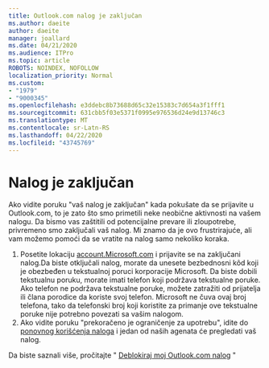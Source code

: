 ```yaml
---
title: Outlook.com nalog je zaključan
ms.author: daeite
author: daeite
manager: joallard
ms.date: 04/21/2020
ms.audience: ITPro
ms.topic: article
ROBOTS: NOINDEX, NOFOLLOW
localization_priority: Normal
ms.custom:
- "1979"
- "9000345"
ms.openlocfilehash: e3ddebc8b73688d65c32e15383c7d654a3f1fff1
ms.sourcegitcommit: 631cbb5f03e5371f0995e976536d24e9d13746c3
ms.translationtype: MT
ms.contentlocale: sr-Latn-RS
ms.lasthandoff: 04/22/2020
ms.locfileid: "43745769"
---
```

# <a name="account-locked"></a>Nalog je zaključan

Ako vidite poruku "vaš nalog je zaključan" kada pokušate da se prijavite u Outlook.com, to je zato što smo primetili neke neobične aktivnosti na vašem nalogu. Da bismo vas zaštitili od potencijalne prevare ili zloupotrebe, privremeno smo zaključali vaš nalog. Mi znamo da je ovo frustrirajuće, ali vam možemo pomoći da se vratite na nalog samo nekoliko koraka.

1. Posetite lokaciju [account.Microsoft.com](https://go.microsoft.com/fwlink/?linkid=2090484) i prijavite se na zaključani nalog.Da biste otključali nalog, morate da unesete bezbednosni kôd koji je obezbeđen u tekstualnoj poruci korporacije Microsoft. Da biste dobili tekstualnu poruku, morate imati telefon koji podržava tekstualne poruke. Ako telefon ne podržava tekstualne poruke, možete zatražiti od prijatelja ili člana porodice da koriste svoj telefon. Microsoft ne čuva ovaj broj telefona, tako da telefonski broj koji koristite za primanje ove tekstualne poruke nije potrebno povezati sa vašim nalogom.
2. Ako vidite poruku "prekoračeno je ograničenje za upotrebu", idite do [ponovnog korišćenja naloga](https://go.microsoft.com/fwlink/?linkid=2090483) i jedan od naših agenata će pregledati vaš nalog.

Da biste saznali više, pročitajte " [Deblokiraj moj Outlook.com nalog](https://support.office.com/article/f4ad2701-d166-4d8b-8a6a-9af2a1f8a4c4?wt.mc_id=Office_Outlook_com_Alchemy) " 